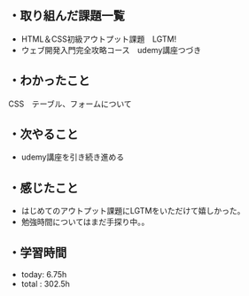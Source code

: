 ## ・取り組んだ課題一覧
- HTML＆CSS初級アウトプット課題　LGTM!
- ウェブ開発入門完全攻略コース　udemy講座つづき

## ・わかったこと
CSS　テーブル、フォームについて

## ・次やること
- udemy講座を引き続き進める


## ・感じたこと
- はじめてのアウトプット課題にLGTMをいただけて嬉しかった。
- 勉強時間についてはまだ手探り中。。

## ・学習時間
- today:   6.75h
- total  : 302.5h